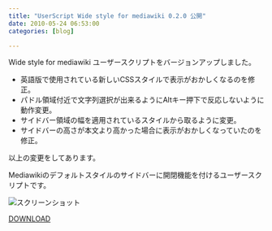 ```yaml
---
title: "UserScript Wide style for mediawiki 0.2.0 公開"
date: 2010-05-24 06:53:00
categories: [blog]

---
```


Wide style for mediawiki ユーザースクリプトをバージョンアップしました。

  * 英語版で使用されている新しいCSSスタイルで表示がおかしくなるのを修正。
  * パドル領域付近で文字列選択が出来るようにAltキー押下で反応しないように動作変更。
  * サイドバー領域の幅を適用されているスタイルから取るように変更。
  * サイドバーの高さが本文より高かった場合に表示がおかしくなっていたのを修正。

以上の変更をしてあります。

Mediawikiのデフォルトスタイルのサイドバーに開閉機能を付けるユーザースクリプトです。

![][1]

 [1]: /images/2010_0524_wide_style_mediawiki.png "スクリーンショット"

[DOWNLOAD][2]

 [2]: http://userscripts.org/scripts/show/72660